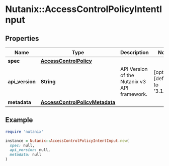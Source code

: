 # Nutanix::AccessControlPolicyIntentInput

## Properties

| Name | Type | Description | Notes |
| ---- | ---- | ----------- | ----- |
| **spec** | [**AccessControlPolicy**](AccessControlPolicy.md) |  |  |
| **api_version** | **String** | API Version of the Nutanix v3 API framework. | [optional][default to &#39;3.1.0&#39;] |
| **metadata** | [**AccessControlPolicyMetadata**](AccessControlPolicyMetadata.md) |  |  |

## Example

```ruby
require 'nutanix'

instance = Nutanix::AccessControlPolicyIntentInput.new(
  spec: null,
  api_version: null,
  metadata: null
)
```

